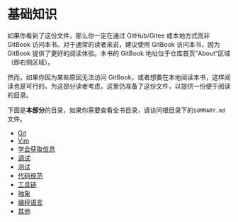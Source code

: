 # 基础知识

如果你看到了这份文件，那么你一定在通过 GitHub/Gitee 或本地方式而非 GitBook 访问本书。对于通常的读者来说，建议使用 GitBook 访问本书，因为 GitBook 提供了更好的阅读体验。本书的 GitBook 地址位于仓库首页”About“区域（即右侧区域）。

然而，如果你因为某些原因无法访问 GitBook，或者想要在本地阅读本书，这样阅读也是可行的。为这部分读者考虑，这里仍准备了这份文件，以提供一份便于阅读的目录。

下面是**本部分**的目录，如果你需要查看全书目录，请访问根目录下的`SUMMARY.md`文件。

- [Git](basics/git.md)
- [Vim](basics/vim.md)
- [学会获取信息](basics/getting-info.md)
- [调试](basics/debugging.md)
- [测试](basics/testing.md)
- [代码规范](basics/coding-standards.md)
- [工具链](basics/toolchain.md)
- [抽象](basics/abstraction.md)
- [编程语言](basics/programming-languages.md)
- [其他](basics/other.md)
